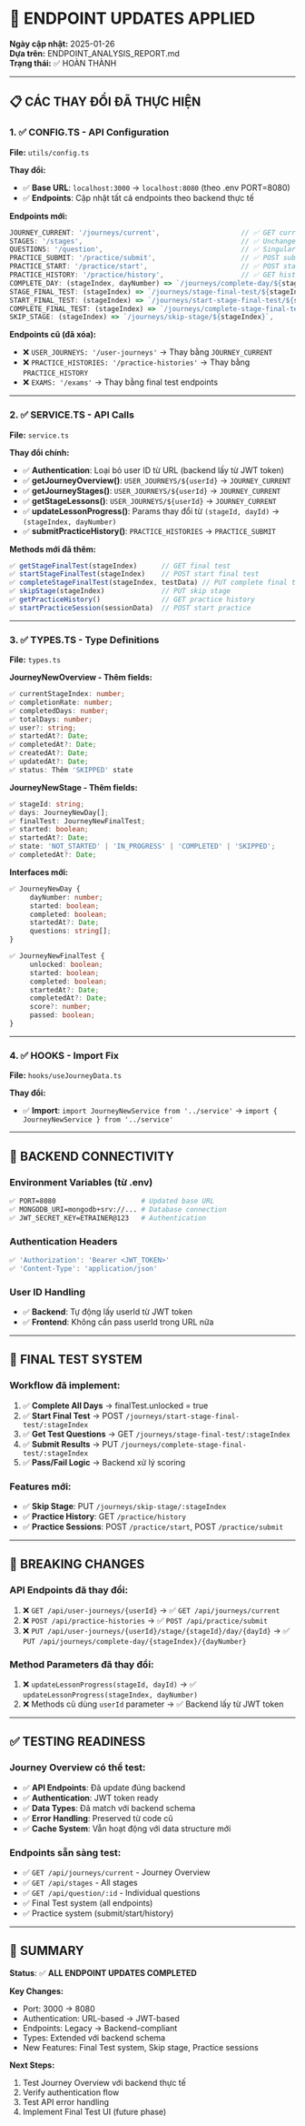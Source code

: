 # 🔄 ENDPOINT UPDATES APPLIED

**Ngày cập nhật:** 2025-01-26  
**Dựa trên:** ENDPOINT_ANALYSIS_REPORT.md  
**Trạng thái:** ✅ HOÀN THÀNH

---

## 📋 CÁC THAY ĐỔI ĐÃ THỰC HIỆN

### 1. ✅ CONFIG.TS - API Configuration
**File:** `utils/config.ts`

**Thay đổi:**
- ✅ **Base URL**: `localhost:3000` → `localhost:8080` (theo .env PORT=8080)
- ✅ **Endpoints**: Cập nhật tất cả endpoints theo backend thực tế

**Endpoints mới:**
```javascript
JOURNEY_CURRENT: '/journeys/current',                    // ✅ GET current journey  
STAGES: '/stages',                                       // ✅ Unchanged
QUESTIONS: '/question',                                  // ✅ Singular form
PRACTICE_SUBMIT: '/practice/submit',                     // ✅ POST submit
PRACTICE_START: '/practice/start',                       // ✅ POST start
PRACTICE_HISTORY: '/practice/history',                   // ✅ GET history
COMPLETE_DAY: (stageIndex, dayNumber) => `/journeys/complete-day/${stageIndex}/${dayNumber}`,
STAGE_FINAL_TEST: (stageIndex) => `/journeys/stage-final-test/${stageIndex}`,
START_FINAL_TEST: (stageIndex) => `/journeys/start-stage-final-test/${stageIndex}`,
COMPLETE_FINAL_TEST: (stageIndex) => `/journeys/complete-stage-final-test/${stageIndex}`,
SKIP_STAGE: (stageIndex) => `/journeys/skip-stage/${stageIndex}`,
```

**Endpoints cũ (đã xóa):**
- ❌ `USER_JOURNEYS: '/user-journeys'` → Thay bằng `JOURNEY_CURRENT`
- ❌ `PRACTICE_HISTORIES: '/practice-histories'` → Thay bằng `PRACTICE_HISTORY`
- ❌ `EXAMS: '/exams'` → Thay bằng final test endpoints

---

### 2. ✅ SERVICE.TS - API Calls
**File:** `service.ts`

**Thay đổi chính:**
- ✅ **Authentication**: Loại bỏ user ID từ URL (backend lấy từ JWT token)
- ✅ **getJourneyOverview()**: `USER_JOURNEYS/${userId}` → `JOURNEY_CURRENT`
- ✅ **getJourneyStages()**: `USER_JOURNEYS/${userId}` → `JOURNEY_CURRENT`
- ✅ **getStageLessons()**: `USER_JOURNEYS/${userId}` → `JOURNEY_CURRENT`
- ✅ **updateLessonProgress()**: Params thay đổi từ `(stageId, dayId)` → `(stageIndex, dayNumber)`
- ✅ **submitPracticeHistory()**: `PRACTICE_HISTORIES` → `PRACTICE_SUBMIT`

**Methods mới đã thêm:**
```javascript
✅ getStageFinalTest(stageIndex)      // GET final test
✅ startStageFinalTest(stageIndex)    // POST start final test  
✅ completeStageFinalTest(stageIndex, testData) // PUT complete final test
✅ skipStage(stageIndex)              // PUT skip stage
✅ getPracticeHistory()               // GET practice history
✅ startPracticeSession(sessionData)  // POST start practice
```

---

### 3. ✅ TYPES.TS - Type Definitions
**File:** `types.ts`

**JourneyNewOverview - Thêm fields:**
```typescript
✅ currentStageIndex: number;
✅ completionRate: number;
✅ completedDays: number;
✅ totalDays: number;
✅ user?: string;
✅ startedAt?: Date;
✅ completedAt?: Date;  
✅ createdAt?: Date;
✅ updatedAt?: Date;
✅ status: Thêm 'SKIPPED' state
```

**JourneyNewStage - Thêm fields:**
```typescript
✅ stageId: string;
✅ days: JourneyNewDay[];
✅ finalTest: JourneyNewFinalTest;
✅ started: boolean;
✅ startedAt?: Date;
✅ state: 'NOT_STARTED' | 'IN_PROGRESS' | 'COMPLETED' | 'SKIPPED';
✅ completedAt?: Date;
```

**Interfaces mới:**
```typescript
✅ JourneyNewDay {
     dayNumber: number;
     started: boolean;
     completed: boolean;
     startedAt?: Date;
     questions: string[];
}

✅ JourneyNewFinalTest {
     unlocked: boolean;
     started: boolean;
     completed: boolean;
     startedAt?: Date;
     completedAt?: Date;
     score?: number;
     passed: boolean;
}
```

---

### 4. ✅ HOOKS - Import Fix
**File:** `hooks/useJourneyData.ts`

**Thay đổi:**
- ✅ **Import**: `import JourneyNewService from '../service'` → `import { JourneyNewService } from '../service'`

---

## 🔧 BACKEND CONNECTIVITY

### Environment Variables (từ .env)
```bash
✅ PORT=8080                     # Updated base URL
✅ MONGODB_URI=mongodb+srv://... # Database connection
✅ JWT_SECRET_KEY=ETRAINER@123   # Authentication
```

### Authentication Headers
```javascript
✅ 'Authorization': 'Bearer <JWT_TOKEN>'
✅ 'Content-Type': 'application/json'
```

### User ID Handling
- ✅ **Backend**: Tự động lấy userId từ JWT token
- ✅ **Frontend**: Không cần pass userId trong URL nữa

---

## 🎯 FINAL TEST SYSTEM

### Workflow đã implement:
1. ✅ **Complete All Days** → finalTest.unlocked = true
2. ✅ **Start Final Test** → POST `/journeys/start-stage-final-test/:stageIndex`
3. ✅ **Get Test Questions** → GET `/journeys/stage-final-test/:stageIndex`
4. ✅ **Submit Results** → PUT `/journeys/complete-stage-final-test/:stageIndex`
5. ✅ **Pass/Fail Logic** → Backend xử lý scoring

### Features mới:
- ✅ **Skip Stage**: PUT `/journeys/skip-stage/:stageIndex`
- ✅ **Practice History**: GET `/practice/history`
- ✅ **Practice Sessions**: POST `/practice/start`, POST `/practice/submit`

---

## 🚨 BREAKING CHANGES

### API Endpoints đã thay đổi:
1. ❌ `GET /api/user-journeys/{userId}` → ✅ `GET /api/journeys/current`
2. ❌ `POST /api/practice-histories` → ✅ `POST /api/practice/submit`
3. ❌ `PUT /api/user-journeys/{userId}/stage/{stageId}/day/{dayId}` → ✅ `PUT /api/journeys/complete-day/{stageIndex}/{dayNumber}`

### Method Parameters đã thay đổi:
1. ❌ `updateLessonProgress(stageId, dayId)` → ✅ `updateLessonProgress(stageIndex, dayNumber)`
2. ❌ Methods cũ dùng `userId` parameter → ✅ Backend lấy từ JWT token

---

## ✅ TESTING READINESS

### Journey Overview có thể test:
- ✅ **API Endpoints**: Đã update đúng backend
- ✅ **Authentication**: JWT token ready
- ✅ **Data Types**: Đã match với backend schema
- ✅ **Error Handling**: Preserved từ code cũ
- ✅ **Cache System**: Vẫn hoạt động với data structure mới

### Endpoints sẵn sàng test:
- ✅ `GET /api/journeys/current` - Journey Overview
- ✅ `GET /api/stages` - All stages
- ✅ `GET /api/question/:id` - Individual questions
- ✅ Final Test system (all endpoints)
- ✅ Practice system (submit/start/history)

---

## 🎉 SUMMARY

**Status**: ✅ **ALL ENDPOINT UPDATES COMPLETED**

**Key Changes:**
- Port: 3000 → 8080
- Authentication: URL-based → JWT-based  
- Endpoints: Legacy → Backend-compliant
- Types: Extended với backend schema
- New Features: Final Test system, Skip stage, Practice sessions

**Next Steps:**
1. Test Journey Overview với backend thực tế
2. Verify authentication flow
3. Test API error handling
4. Implement Final Test UI (future phase) 